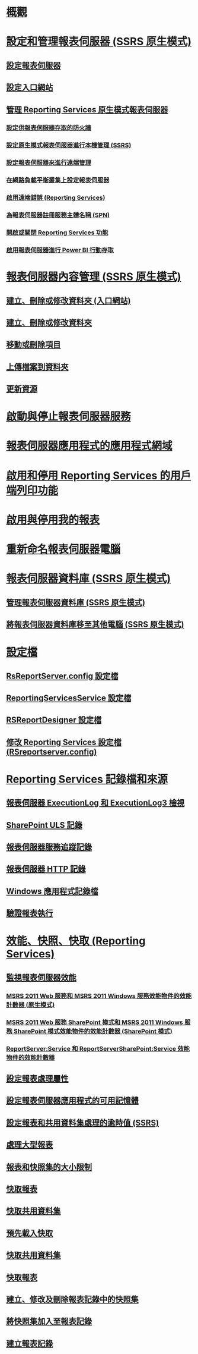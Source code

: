 # [概觀](reporting-services-report-server-native-mode.md)  
# [設定和管理報表伺服器 (SSRS 原生模式)](configure-and-administer-a-report-server-ssrs-native-mode.md)  
## [設定報表伺服器](configure-a-report-server-reporting-services-native-mode.md)  
## [設定入口網站](configure-web-portal.md)  
## [管理 Reporting Services 原生模式報表伺服器](manage-a-reporting-services-native-mode-report-server.md)  
### [設定供報表伺服器存取的防火牆](configure-a-firewall-for-report-server-access.md)  
### [設定原生模式報表伺服器進行本機管理 (SSRS)](configure-a-native-mode-report-server-for-local-administration-ssrs.md)  
### [設定報表伺服器來進行遠端管理](configure-a-report-server-for-remote-administration.md)  
### [在網路負載平衡叢集上設定報表伺服器](configure-a-report-server-on-a-network-load-balancing-cluster.md)  
### [啟用遠端錯誤 (Reporting Services)](enable-remote-errors-reporting-services.md)  
### [為報表伺服器註冊服務主體名稱 (SPN)](register-a-service-principal-name-spn-for-a-report-server.md)  
### [開啟或關閉 Reporting Services 功能](turn-reporting-services-features-on-or-off.md)  
### [啟用報表伺服器進行 Power BI 行動存取](enable-a-report-server-for-power-bi-mobile-access.md)  
# [報表伺服器內容管理 (SSRS 原生模式)](report-server-content-management-ssrs-native-mode.md)  
## [建立、刪除或修改資料夾 (入口網站)](create-delete-or-modify-a-folder-web-portal.md)  
## [建立、刪除或修改資料夾](create-delete-or-modify-a-folder-report-manager.md)  
## [移動或刪除項目](move-or-delete-an-item-report-manager.md)  
## [上傳檔案到資料夾](upload-files-to-a-folder.md)  
## [更新資源](update-a-resource-report-manager.md)  
# [啟動與停止報表伺服器服務](start-and-stop-the-report-server-service.md)  
# [報表伺服器應用程式的應用程式網域](application-domains-for-report-server-applications.md)  
# [啟用和停用 Reporting Services 的用戶端列印功能](enable-and-disable-client-side-printing-for-reporting-services.md)  
# [啟用與停用我的報表](enable-and-disable-my-reports.md)  
# [重新命名報表伺服器電腦](rename-a-report-server-computer.md)  
# [報表伺服器資料庫 (SSRS 原生模式)](report-server-database-ssrs-native-mode.md)  
## [管理報表伺服器資料庫 (SSRS 原生模式)](administer-a-report-server-database-ssrs-native-mode.md)  
## [將報表伺服器資料庫移至其他電腦 (SSRS 原生模式)](moving-the-report-server-databases-to-another-computer-ssrs-native-mode.md)  
# [設定檔](reporting-services-configuration-files.md)  
## [RsReportServer.config 設定檔](rsreportserver-config-configuration-file.md)  
## [ReportingServicesService 設定檔](reportingservicesservice-configuration-file.md)  
## [RSReportDesigner 設定檔](rsreportdesigner-configuration-file.md)  
## [修改 Reporting Services 設定檔 (RSreportserver.config)](modify-a-reporting-services-configuration-file-rsreportserver-config.md)  
# [Reporting Services 記錄檔和來源](reporting-services-log-files-and-sources.md)  
## [報表伺服器 ExecutionLog 和 ExecutionLog3 檢視](report-server-executionlog-and-the-executionlog3-view.md)  
## [SharePoint ULS 記錄](turn-on-reporting-services-events-for-the-sharepoint-trace-log-uls.md)  
## [報表伺服器服務追蹤記錄](report-server-service-trace-log.md)  
## [報表伺服器 HTTP 記錄](report-server-http-log.md)  
## [Windows 應用程式記錄檔](windows-application-log.md)  
## [驗證報表執行](verifying-a-report-run.md)  
# [效能、快照、快取 (Reporting Services)](performance-snapshots-caching-reporting-services.md)  
## [監視報表伺服器效能](monitoring-report-server-performance.md)  
### [MSRS 2011 Web 服務和 MSRS 2011 Windows 服務效能物件的效能計數器 (原生模式)](performance-counters-msrs-2011-web-service-performance-objects.md)  
### [MSRS 2011 Web 服務 SharePoint 模式和 MSRS 2011 Windows 服務 SharePoint 模式效能物件的效能計數器 (SharePoint 模式)](performance-counters-msrs-2011-sharepoint-mode-performance-objects.md)  
### [ReportServer:Service 和 ReportServerSharePoint:Service 效能物件的效能計數器](performance-counters-reportserver-service-performance-objects.md)  
## [設定報表處理屬性](set-report-processing-properties.md)  
## [設定報表伺服器應用程式的可用記憶體](configure-available-memory-for-report-server-applications.md)  
## [設定報表和共用資料集處理的逾時值 (SSRS)](setting-time-out-values-for-report-and-shared-dataset-processing-ssrs.md)  
## [處理大型報表](process-large-reports.md)  
## [報表和快照集的大小限制](report-and-snapshot-size-limits.md)  
## [快取報表](caching-reports-ssrs.md)  
## [快取共用資料集](cache-shared-datasets-ssrs.md)  
## [預先載入快取](preload-the-cache-report-manager.md)  
## [快取共用資料集](cache-a-shared-dataset.md)  
## [快取報表](cache-a-report-report-manager.md)  
## [建立、修改及刪除報表記錄中的快照集](create-modify-and-delete-snapshots-in-report-history.md)  
## [將快照集加入至報表記錄](add-a-snapshot-to-report-history-report-manager.md)  
## [建立報表記錄](create-report-history-reporting-services-in-sharepoint-integrated-mode.md)  
